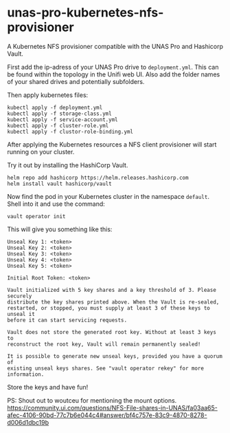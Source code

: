 # unas-pro-kubernetes-nfs-provisioner
A Kubernetes NFS provisioner compatible with the UNAS Pro and Hashicorp Vault.

First add the ip-adress of your UNAS Pro drive to `deployment.yml`.
This can be found within the topology in the Unifi web UI.
Also add the folder names of your shared drives and potentially subfolders.

Then apply kubernetes files:

```shell
kubectl apply -f deployment.yml
kubectl apply -f storage-class.yml
kubectl apply -f service-account.yml
kubectl apply -f cluster-role.yml
kubectl apply -f clustor-role-binding.yml
```

After applying the Kubernetes resources a NFS client provisioner will start running on
your cluster.

Try it out by installing the HashiCorp Vault.

```shell
helm repo add hashicorp https://helm.releases.hashicorp.com
helm install vault hashicorp/vault
```

Now find the pod in your Kubernetes cluster in the namespace `default`.
Shell into it and use the command:

```vault operator init```

This will give you something like this:

```text
Unseal Key 1: <token>
Unseal Key 2: <token>
Unseal Key 3: <token>
Unseal Key 4: <token>
Unseal Key 5: <token>

Initial Root Token: <token>

Vault initialized with 5 key shares and a key threshold of 3. Please securely
distribute the key shares printed above. When the Vault is re-sealed,
restarted, or stopped, you must supply at least 3 of these keys to unseal it
before it can start servicing requests.

Vault does not store the generated root key. Without at least 3 keys to
reconstruct the root key, Vault will remain permanently sealed!

It is possible to generate new unseal keys, provided you have a quorum of
existing unseal keys shares. See "vault operator rekey" for more information.
```

Store the keys and have fun!

PS: Shout out to woutceu for mentioning the mount options.
https://community.ui.com/questions/NFS-File-shares-in-UNAS/fa03aa65-afec-4106-90bd-77c7b6e044c4#answer/bf4c757e-83c9-4870-8278-d006d1dbc19b

